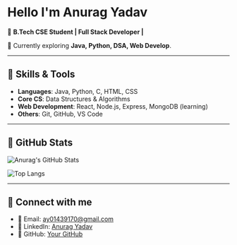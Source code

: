 # Hello I'm Anurag Yadav  

🚀 **B.Tech CSE Student |  Full Stack Developer |**

  
🌱 Currently exploring **Java, Python, DSA, Web Develop**.  

---

## 🔹 Skills & Tools
- **Languages**: Java, Python, C, HTML, CSS  
- **Core CS**: Data Structures & Algorithms  
- **Web Development**: React, Node.js, Express, MongoDB (learning)  
- **Others**: Git, GitHub, VS Code  

---



## 🔹 GitHub Stats
![Anurag's GitHub Stats](https://github-readme-stats.vercel.app/api?username=YOUR_USERNAME&show_icons=true&theme=radical)  

![Top Langs](https://github-readme-stats.vercel.app/api/top-langs/?username=YOUR_USERNAME&layout=compact&theme=radical)  

---

## 🔹 Connect with me
- 📧 Email: ay01439170@gmail.com  
- 💼 LinkedIn: [Anurag Yadav](#)  
- 🐙 GitHub: [Your GitHub](https://github.com/Anuragyadav76)  



